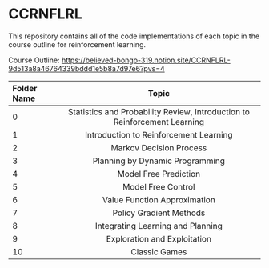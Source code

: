 # **CCRNFLRL**

This repository contains all of the code implementations of each topic in the course outline for reinforcement learning.

Course Outline: https://believed-bongo-319.notion.site/CCRNFLRL-9d513a8a46764339bddd1e5b8a7d97e6?pvs=4

| Folder Name | Topic |
| :---         |     :---:      |       
| 0  | Statistics and Probability Review, Introduction to Reinforcement Learning |
| 1   | Introduction to Reinforcement Learning |
| 2  | Markov Decision Process |
| 3  | Planning by Dynamic Programming |
| 4  | Model Free Prediction |
| 5 | Model Free Control |
| 6  | Value Function Approximation |
| 7  | Policy Gradient Methods |
| 8 | Integrating Learning and Planning |
| 9 | Exploration and Exploitation |
| 10 | Classic Games |

